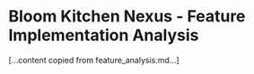 # Bloom Kitchen Nexus - Feature Implementation Analysis

[...content copied from feature_analysis.md...] 